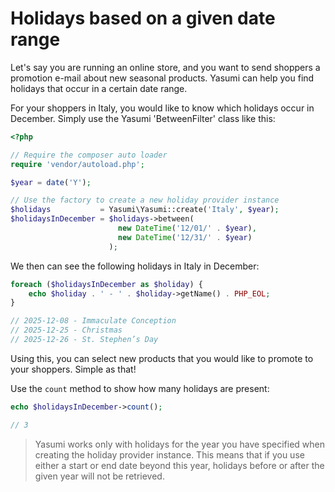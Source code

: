 # Holidays based on a given date range

Let's say you are running an online store, and you want to send shoppers a promotion e-mail about new seasonal products.
Yasumi can help you find holidays that occur in a certain date range.

For your shoppers in Italy, you would like to know which holidays occur in December. Simply use the Yasumi
'BetweenFilter' class like this:

```php
<?php

// Require the composer auto loader
require 'vendor/autoload.php';

$year = date('Y');

// Use the factory to create a new holiday provider instance
$holidays           = Yasumi\Yasumi::create('Italy', $year);
$holidaysInDecember = $holidays->between(
                        new DateTime('12/01/' . $year),
                        new DateTime('12/31/' . $year)
                      );
```

We then can see the following holidays in Italy in December:

```php
foreach ($holidaysInDecember as $holiday) {
    echo $holiday . ' - ' . $holiday->getName() . PHP_EOL;
}

// 2025-12-08 - Immaculate Conception
// 2025-12-25 - Christmas
// 2025-12-26 - St. Stephen’s Day
```

Using this, you can select new products that you would like to promote to your shoppers. Simple as that!

Use the `count` method to show how many holidays are present:

```php
echo $holidaysInDecember->count();

// 3
```

> Yasumi works only with holidays for the year you have specified when creating the holiday provider instance.
> This means that if you use either a start or end date beyond this year, holidays before or after the given year will
> not be retrieved.
